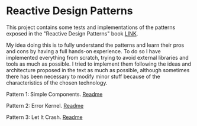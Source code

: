 # Reactive Design Patterns

This project contains some tests and implementations of the patterns exposed in the "Reactive Design Patterns" book [LINK](https://www.manning.com/books/reactive-design-patterns).

My idea doing this is to fully understand the patterns and learn their pros and cons by having a full hands-on
experience. To do so I have implemented everything from scratch, trying to avoid external libraries and tools as much as
possible. I tried to implement them following the ideas and architecture proposed in the text as much as possible,
although sometimes there has been necessary to modify minor stuff because of the characteristics of the chosen
technology.

Pattern 1: Simple Components. [Readme](./src/main/kotlin/patterns/simpleComponent/readme.md)

Pattern 2: Error Kernel. [Readme](./src/main/kotlin/patterns/errorKernel/readme.md)

Pattern 3: Let It Crash. [Readme](./src/main/kotlin/patterns/letItCrash/readme.md)